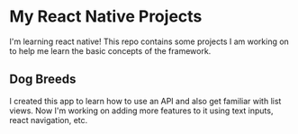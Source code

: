 # My React Native Projects

I'm learning react native! This repo contains some projects I am working on to help me learn the basic concepts of the framework.

## Dog Breeds

I created this app to learn how to use an API and also get familiar with list views. Now I'm working on adding more features to it using text inputs, react navigation, etc.
